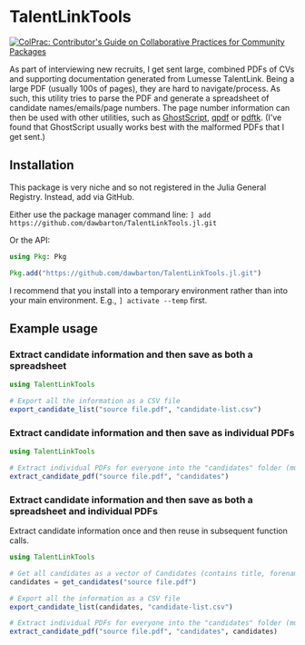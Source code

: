 # TalentLinkTools

[![ColPrac: Contributor's Guide on Collaborative Practices for Community Packages](https://img.shields.io/badge/ColPrac-Contributor's%20Guide-blueviolet)](https://github.com/SciML/ColPrac)

As part of interviewing new recruits, I get sent large, combined PDFs of CVs and supporting documentation generated from Lumesse TalentLink. Being a large PDF (usually 100s of pages), they are hard to navigate/process. As such, this utility tries to parse the PDF and generate a spreadsheet of candidate names/emails/page numbers. The page number information can then be used with other utilities, such as [GhostScript](https://www.ghostscript.com/), [qpdf](https://github.com/qpdf/qpdf) or [pdftk](https://www.pdflabs.com/tools/pdftk-the-pdf-toolkit/). (I've found that GhostScript usually works best with the malformed PDFs that I get sent.)

## Installation

This package is very niche and so not registered in the Julia General Registry. Instead, add via GitHub.

Either use the package manager command line: `] add https://github.com/dawbarton/TalentLinkTools.jl.git`

Or the API:

```julia
using Pkg: Pkg

Pkg.add("https://github.com/dawbarton/TalentLinkTools.jl.git")
```

I recommend that you install into a temporary environment rather than into your main environment. E.g., `] activate --temp` first.

## Example usage

### Extract candidate information and then save as both a spreadsheet

```julia
using TalentLinkTools

# Export all the information as a CSV file
export_candidate_list("source file.pdf", "candidate-list.csv")
```

### Extract candidate information and then save as individual PDFs

```julia
using TalentLinkTools

# Extract individual PDFs for everyone into the "candidates" folder (must exist already)
extract_candidate_pdf("source file.pdf", "candidates")
```

### Extract candidate information and then save as both a spreadsheet and individual PDFs

Extract candidate information once and then reuse in subsequent function calls.

```julia
using TalentLinkTools

# Get all candidates as a vector of Candidates (contains title, forename, surname, email, page start, page end)
candidates = get_candidates("source file.pdf")

# Export all the information as a CSV file
export_candidate_list(candidates, "candidate-list.csv")

# Extract individual PDFs for everyone into the "candidates" folder (must exist already)
extract_candidate_pdf("source file.pdf", "candidates", candidates)
```
